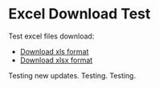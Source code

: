 # Excel Download Test

Test excel files download:
- [Download xls format](/assets/excel/Test-xls-file.xls ':target=_blank') 
- [Download xlsx format](/assets/excel/Test-xlsx-file.xlsx ':target=_blank') 

Testing new updates. Testing. Testing. 